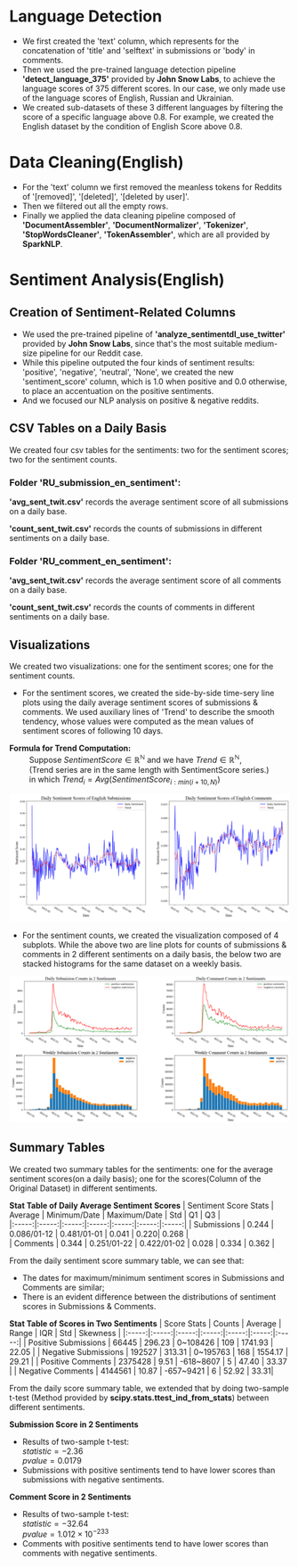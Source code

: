 # Language Detection
* We first created the 'text' column, which represents for the concatenation of 'title' and 'selftext' in submissions or 'body' in comments.
* Then we used the pre-trained language detection pipeline **'detect\_language\_375'** provided by **John Snow Labs**, to achieve the language scores of 375 different scores. In our case, we only made use of the language scores of English, Russian and Ukrainian.
* We created sub-datasets of these 3 different languages by filtering the score of a specific language above 0.8. For example, we created the English dataset by the condition of English Score above 0.8.

# Data Cleaning(English)
* For the 'text' column we first removed the meanless tokens for Reddits of '[removed]', '[deleted]', '[deleted by user]'.
* Then we filtered out all the empty rows.
* Finally we applied the data cleaning pipeline composed of **'DocumentAssembler'**, **'DocumentNormalizer'**, **'Tokenizer'**,
**'StopWordsCleaner'**, **'TokenAssembler'**, which are all provided by **SparkNLP**.

# Sentiment Analysis(English)

## Creation of Sentiment-Related Columns
* We used the pre-trained pipeline of **'analyze\_sentimentdl\_use\_twitter'** provided by **John Snow Labs**, since that's the most suitable
medium-size pipeline for our Reddit case.
* While this pipeline outputed the four kinds of sentiment results: 'positive', 'negative', 'neutral', 'None', we created the new 'sentiment_score' column, which is 1.0 when positive and 0.0 otherwise, to place an accentuation on the positive sentiments.
* And we focused our NLP analysis on positive & negative reddits. 

## CSV Tables on a Daily Basis
We created four csv tables for the sentiments: two for the sentiment scores; two for the sentiment counts.

### Folder **'RU\_submission\_en\_sentiment'**:

**'avg\_sent\_twit.csv'** records the average sentiment score of all submissions on a daily base.

**'count\_sent\_twit.csv'** records the counts of submissions in different sentiments on a daily base.

### Folder **'RU\_comment\_en\_sentiment'**:

**'avg\_sent\_twit.csv'** records the average sentiment score of all comments on a daily base.

**'count\_sent\_twit.csv'** records the counts of comments in different sentiments on a daily base.

## Visualizations
We created two visualizations: one for the sentiment scores; one for the sentiment counts.

* For the sentiment scores, we created the side-by-side time-sery line plots using the daily average sentiment scores of submissions & comments. We used auxiliary lines of 'Trend' to describe the smooth tendency, whose values were computed as the mean values of sentiment scores of following 10 days.  

**Formula for Trend Computation:**  
$\qquad$ Suppose $SentimentScore\in\mathbb{R^N}$ and we have $Trend\in \mathbb{R^N}$,  
$\qquad$ (Trend series are in the same length with SentimentScore series.)  
$\qquad$ in which $Trend_i=Avg(SentimentScore_{i:min(i+10,N)})$  

![Invalid Image](../img/NLP/sentiment_score_plot.jpg)

* For the sentiment counts, we created the visualization composed of 4 subplots. While the above two are line plots for counts of submissions & comments in 2 different sentiments on a daily basis, the below two are stacked histograms for the same dataset on a weekly basis.


![Invalid Image](../img/NLP/sentiment_count_plot.jpg)

## Summary Tables
We created two summary tables for the sentiments: one for the average sentiment scores(on a daily basis); one for the scores(Column of the Original Dataset) in different sentiments.

**Stat Table of Daily Average Sentiment Scores**
| Sentiment Score Stats | Average | Minimum/Date | Maximum/Date | Std | Q1 | Q3 |  
|:-----:|:-----:|:-----:|:-----:|:-----:|:-----:|:-----:|
| Submissions | 0.244 | 0.086/01-12 | 0.481/01-01 | 0.041 | 0.220| 0.268 |  
| Comments | 0.344 | 0.251/01-22 | 0.422/01-02 | 0.028 | 0.334 | 0.362 |  

From the daily sentiment score summary table, we can see that:  
* The dates for maximum/minimum sentiment scores in Submissions and Comments are similar;  
* There is an evident difference between the distributions of sentiment scores in Submissions & Comments.  

**Stat Table of Scores in Two Sentiments**
| Score Stats | Counts | Average | Range | IQR | Std | Skewness |
|:-----:|:-----:|:-----:|:-----:|:-----:|:-----:|:-----:|
| Positive Submissions | 66445 | 296.23 | 0~108426 | 109 | 1741.93 | 22.05 |
| Negative Submissions | 192527 | 313.31 | 0~195763 | 168 | 1554.17 | 29.21 |
| Positive Comments | 2375428 | 9.51 | -618~8607 | 5 | 47.40 | 33.37 |
| Negative Comments | 4144561 | 10.87 | -657~9421 | 6 | 52.92 | 33.31|

From the daily score summary table, we extended that by doing two-sample t-test (Method provided by **scipy.stats.ttest_ind_from_stats**) between different sentiments.  

**Submission Score in 2 Sentiments**  
* Results of two-sample t-test:  
 $statistic = -2.36$  
 $pvalue = 0.0179$  
* Submissions with positive sentiments tend to have lower scores than submissions with negative sentiments.  

**Comment Score in 2 Sentiments**  
* Results of two-sample t-test:  
 $statistic = -32.64$  
 $pvalue=1.012\times10^{-233}$  
* Comments with positive sentiments tend to have lower scores than comments with negative sentiments.
